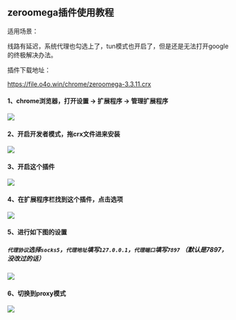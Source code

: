 ## zeroomega插件使用教程

适用场景：

线路有延迟，系统代理也勾选上了，tun模式也开启了，但是还是无法打开google的终极解决办法。

插件下载地址：

https://file.o4o.win/chrome/zeroomega-3.3.11.crx

#### 1、chrome浏览器，打开设置 -> 扩展程序 -> 管理扩展程序
![](/img/omega/c1.png)

#### 2、开启开发者模式，拖crx文件进来安装
![](/img/omega/c2.png)

#### 3、开启这个插件
![](/img/omega/c3.png)

#### 4、在扩展程序栏找到这个插件，点击选项
![](/img/omega/c4.png)

#### 5、进行如下图的设置

##### `代理协议`选择`socks5`，`代理地址`填写`127.0.0.1`，`代理端口`填写`7897` （默认是7897，没改过的话）

![](/img/omega/c5.png)

#### 6、切换到proxy模式
![](/img/omega/c6.png)

